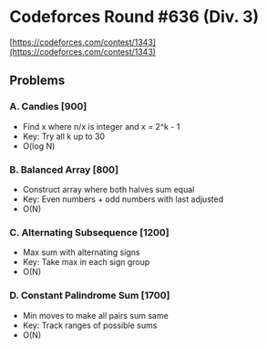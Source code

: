 # Codeforces Round #636 (Div. 3)
[https://codeforces.com/contest/1343](https://codeforces.com/contest/1343)

## Problems

### A. Candies [900]
- Find x where n/x is integer and x = 2^k - 1
- Key: Try all k up to 30
- O(log N)

### B. Balanced Array [800]
- Construct array where both halves sum equal
- Key: Even numbers + odd numbers with last adjusted
- O(N)

### C. Alternating Subsequence [1200]
- Max sum with alternating signs
- Key: Take max in each sign group
- O(N)

### D. Constant Palindrome Sum [1700]
- Min moves to make all pairs sum same
- Key: Track ranges of possible sums
- O(N)

